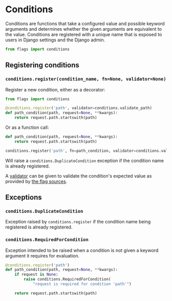 # Conditions

Conditions are functions that take a configured value and possible keyword arguments and determines whether the given arguments are equivalent to the value. Conditions are registered with a unique name that is exposed to users in Django settings and the Django admin.

```python
from flags import conditions
```

## Registering conditions

### `conditions.register(condition_name, fn=None, validator=None)`

Register a new condition, either as a decorator:

```python
from flags import conditions

@conditions.register('path', validator=conditions.validate_path)
def path_condition(path, request=None, **kwargs):
    return request.path.startswith(path)
```

Or as a function call:

```python
def path_condition(path, request=None, **kwargs):
    return request.path.startswith(path)

conditions.register('path', fn=path_condition, validator=conditions.validate_path)
```

Will raise a `conditions.DuplicateCondition` exception if the condition name is already registered.

A [validator](https://docs.djangoproject.com/en/stable/ref/validators/) can be given to validate the condition's expected value as provided by [the flag sources](../sources/).

## Exceptions

### `conditions.DuplicateCondition`

Exception raised by `conditions.register` if the condition name being registered is already registered.

### `conditions.RequiredForCondition`

Exception intended to be raised when a condition is not given a keyword argument it requires for evaluation.

```python
@conditions.register('path')
def path_condition(path, request=None, **kwargs):
    if request is None:
        raise conditions.RequiredForCondition(
            "request is required for condition 'path'")

    return request.path.startswith(path)
```
